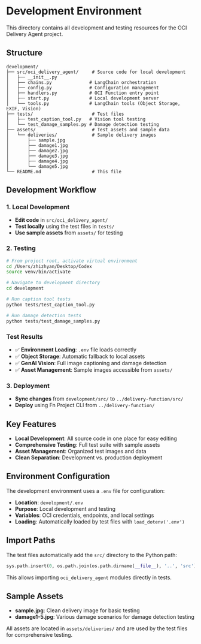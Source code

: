 # Development Environment

This directory contains all development and testing resources for the OCI Delivery Agent project.

## Structure

```
development/
├── src/oci_delivery_agent/     # Source code for local development
│   ├── __init__.py
│   ├── chains.py              # LangChain orchestration
│   ├── config.py              # Configuration management
│   ├── handlers.py            # OCI Function entry point
│   ├── start.py               # Local development server
│   └── tools.py               # LangChain tools (Object Storage, EXIF, Vision)
├── tests/                      # Test files
│   ├── test_caption_tool.py   # Vision tool testing
│   └── test_damage_samples.py # Damage detection testing
├── assets/                     # Test assets and sample data
│   └── deliveries/             # Sample delivery images
│       ├── sample.jpg
│       ├── damage1.jpg
│       ├── damage2.jpg
│       ├── damage3.jpg
│       ├── damage4.jpg
│       └── damage5.jpg
└── README.md                   # This file
```

## Development Workflow

### 1. Local Development
- **Edit code** in `src/oci_delivery_agent/`
- **Test locally** using the test files in `tests/`
- **Use sample assets** from `assets/` for testing

### 2. Testing
```bash
# From project root, activate virtual environment
cd /Users/zhizhyan/Desktop/Codex
source venv/bin/activate

# Navigate to development directory
cd development

# Run caption tool tests
python tests/test_caption_tool.py

# Run damage detection tests
python tests/test_damage_samples.py
```

### Test Results
- ✅ **Environment Loading**: `.env` file loads correctly
- ✅ **Object Storage**: Automatic fallback to local assets
- ✅ **GenAI Vision**: Full image captioning and damage detection
- ✅ **Asset Management**: Sample images accessible from `assets/`

### 3. Deployment
- **Sync changes** from `development/src/` to `../delivery-function/src/`
- **Deploy** using Fn Project CLI from `../delivery-function/`

## Key Features

- **Local Development**: All source code in one place for easy editing
- **Comprehensive Testing**: Full test suite with sample assets
- **Asset Management**: Organized test images and data
- **Clean Separation**: Development vs. production deployment

## Environment Configuration

The development environment uses a `.env` file for configuration:
- **Location**: `development/.env`
- **Purpose**: Local development and testing
- **Variables**: OCI credentials, endpoints, and local settings
- **Loading**: Automatically loaded by test files with `load_dotenv('.env')`

## Import Paths

The test files automatically add the `src/` directory to the Python path:
```python
sys.path.insert(0, os.path.join(os.path.dirname(__file__), '..', 'src'))
```

This allows importing `oci_delivery_agent` modules directly in tests.

## Sample Assets

- **sample.jpg**: Clean delivery image for basic testing
- **damage1-5.jpg**: Various damage scenarios for damage detection testing

All assets are located in `assets/deliveries/` and are used by the test files for comprehensive testing.
